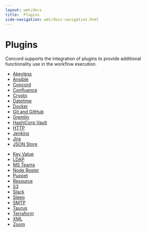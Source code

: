 ```yaml
---
layout: wmt/docs
title:  Plugins
side-navigation: wmt/docs-navigation.html
---
```


# Plugins

Concord supports the integration of plugins to provide additional functionality
use in the workflow execution.


<div class="container">
  <div class="row">
    <div class="col-md-4">
      <ul>
        <li><a href="./akeyless.html">Akeyless</a></li>
        <li><a href="./ansible.html">Ansible</a></li>
        <li><a href="./concord.html">Concord</a></li>
        <li><a href="./confluence.html">Confluence</a></li>
        <li><a href="./crypto.html">Crypto</a></li>
        <li><a href="./datetime.html">Datetime</a></li>
        <li><a href="./docker.html">Docker</a></li>
        <li><a href="./git.html">Git and GitHub</a></li>
        <li><a href="./gremlin.html">Gremlin</a></li>
        <li><a href="./hashivault.html">HashiCorp Vault</a></li>
        <li><a href="./http.html">HTTP</a></li>
        <li><a href="./jenkins.html">Jenkins</a></li>
        <li><a href="./jira.html">Jira</a></li>
        <li><a href="./json-store.html">JSON Store</a></li>
      </ul>
    </div>
    <div class="col-md-4">
      <ul>
        <li><a href="./key-value.html">Key Value</a></li>
        <li><a href="./ldap.html">LDAP</a></li>
        <li><a href="./msteams.html">MS Teams</a></li>
        <li><a href="./node-roster.html">Node Roster</a></li>
        <li><a href="./puppet.html">Puppet</a></li>
        <li><a href="./resource.html">Resource</a></li>
        <li><a href="./s3.html">S3</a></li>
        <li><a href="./slack.html">Slack</a></li>
        <li><a href="./sleep.html">Sleep</a></li>
        <li><a href="./smtp.html">SMTP</a></li>
        <li><a href="./taurus.html">Taurus</a></li>
        <li><a href="./terraform.html">Terraform</a></li>
        <li><a href="./xml.html">XML</a></li>
        <li><a href="./zoom.html">Zoom</a></li>
      </ul>
    </div>


  </div>
</div>
